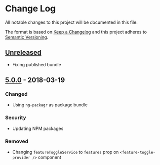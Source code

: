 # Change Log
All notable changes to this project will be documented in this file.

The format is based on [Keep a Changelog](http://keepachangelog.com/)
and this project adheres to [Semantic Versioning](http://semver.org/).

## [Unreleased][]
- Fixing published bundle 

## [5.0.0][] - 2018-03-19
### Changed
- Using `ng-packagr` as package bundle

### Security
- Updating NPM packages

### Removed
- Changing `featureToggleService` to `features` prop on `<feature-toggle-provider />` component


[Unreleased]: https://github.com/willmendesneto/ngx-feature-toggle/compare/v5.0.0...HEAD
[5.0.0]: https://github.com/willmendesneto/ngx-feature-toggle/tree/v5.0.0
